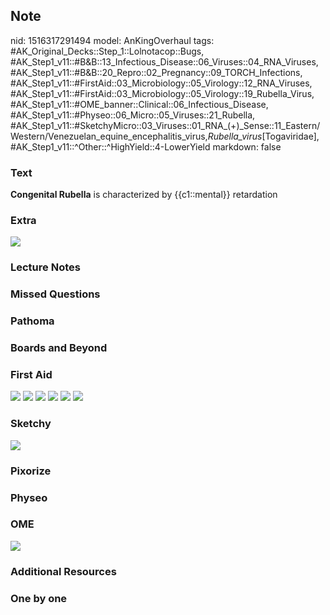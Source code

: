 ## Note
nid: 1516317291494
model: AnKingOverhaul
tags: #AK_Original_Decks::Step_1::Lolnotacop::Bugs, #AK_Step1_v11::#B&B::13_Infectious_Disease::06_Viruses::04_RNA_Viruses, #AK_Step1_v11::#B&B::20_Repro::02_Pregnancy::09_TORCH_Infections, #AK_Step1_v11::#FirstAid::03_Microbiology::05_Virology::12_RNA_Viruses, #AK_Step1_v11::#FirstAid::03_Microbiology::05_Virology::19_Rubella_Virus, #AK_Step1_v11::#OME_banner::Clinical::06_Infectious_Disease, #AK_Step1_v11::#Physeo::06_Micro::05_Viruses::21_Rubella, #AK_Step1_v11::#SketchyMicro::03_Viruses::01_RNA_(+)_Sense::11_Eastern/Western/Venezuelan_equine_encephalitis_virus,_Rubella_virus_[Togaviridae], #AK_Step1_v11::^Other::^HighYield::4-LowerYield
markdown: false

### Text
<b>Congenital Rubella</b> is characterized by {{c1::mental}}
retardation

### Extra
<img src="paste-18580028522849.jpg">

### Lecture Notes


### Missed Questions


### Pathoma


### Boards and Beyond


### First Aid
<img src="tmpqhqht77z.png"> <img src="tmpo54gz0na.png"> <img src=
"tmpphm1i6ru.png"> <img src="tmpljrfgfdr.png"> <img src=
"tmp504to3uo.png"> <img src="tmptiyazq3q.png">

### Sketchy
<img src="paste-84920093376515.jpg">

### Pixorize


### Physeo


### OME
<div class="ome-widget">
  <a href=
  "https://onlinemeded.org/spa/infectious-disease?ref=anki"><img src="_OME_AnkiFlashcards_Topic_4.png"></a>
</div>

### Additional Resources


### One by one

